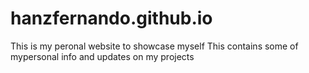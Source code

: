 # hanzfernando.github.io

This is my peronal website to showcase myself
This contains some of mypersonal info and updates on my projects
